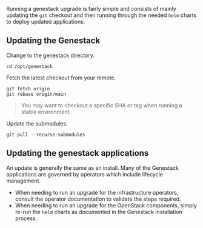 Running a genestack upgrade is fairly simple and consists of mainly updating the `git` checkout and then running through the needed `helm` charts to deploy updated applications.

## Updating the Genestack

Change to the genestack directory.

``` shell
cd /opt/genestack
```

Fetch the latest checkout from your remote.

``` shell
git fetch origin
git rebase origin/main
```

> You may want to checkout a specific SHA or tag when running a stable environment.

Update the submodules.

``` shell
git pull --recurse-submodules
```

## Updating the genestack applications

An update is generally the same as an install. Many of the Genestack applications are governed by operators which include lifecycle management.

* When needing to run an upgrade for the infrastructure operators, consult the operator documentation to validate the steps required.
* When needing to run an upgrade for the OpenStack components, simply re-run the `helm` charts as documented in the Genestack installation process.
